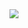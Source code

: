 <picture>
<source 
  srcset="https://github-readme-stats.vercel.app/api?username=winchestert&show_icons=true&theme=dark"
  media="(prefers-color-scheme: dark)"
/>
<source
  srcset="https://github-readme-stats.vercel.app/api?username=winchestert&show_icons=true"
  media="(prefers-color-scheme: light), (prefers-color-scheme: no-preference)"
/>
<img src="https://github-readme-stats.vercel.app/api?username=winchestert&show_icons=true" />
</picture>
